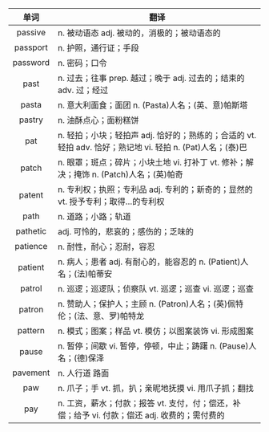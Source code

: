 |单词|翻译  |
|:--:|--| 
|	passive  		|		n. 被动语态 adj. 被动的，消极的；被动语态的	|		
|	passport  		|		n. 护照，通行证；手段	|		
|	password  		|		n. 密码；口令	|		
|	past  		|		n. 过去；往事 prep. 越过；晚于 adj. 过去的；结束的 adv. 过；经过	|		
|	pasta  		|		n. 意大利面食；面团 n. (Pasta)人名；(英、意)帕斯塔	|		
|	pastry  		|		n. 油酥点心；面粉糕饼	|		
|	pat  		|		n. 轻拍；小块；轻拍声 adj. 恰好的；熟练的；合适的 vt. 轻拍 adv. 恰好；熟记地 vi. 轻拍 n. (Pat)人名；(泰)巴	|		
|	patch  		|		n. 眼罩；斑点；碎片；小块土地 vi. 打补丁 vt. 修补；解决；掩饰 n. (Patch)人名；(英)帕奇	|		
|	patent  		|		n. 专利权；执照；专利品 adj. 专利的；新奇的；显然的 vt. 授予专利；取得…的专利权	|		
|	path  		|		n. 道路；小路；轨道	|		
|	pathetic  		|		adj. 可怜的，悲哀的；感伤的；乏味的	|		
|	patience  		|		n. 耐性，耐心；忍耐，容忍	|		
|	patient  		|		n. 病人；患者 adj. 有耐心的，能容忍的 n. (Patient)人名；(法)帕蒂安	|		
|	patrol  		|		n. 巡逻；巡逻队；侦察队 vt. 巡逻；巡查 vi. 巡逻；巡查	|		
|	patron  		|		n. 赞助人；保护人；主顾 n. (Patron)人名；(英)佩特伦；(法、意、罗)帕特龙	|		
|	pattern  		|		n. 模式；图案；样品 vt. 模仿；以图案装饰 vi. 形成图案	|		
|	pause  		|		n. 暂停；间歇 vi. 暂停，停顿，中止；踌躇 n. (Pause)人名；(德)保泽	|		
|	pavement  		|		n. 人行道 路面	|		
|	paw  		|		n. 爪子；手 vt. 抓，扒；亲昵地抚摸 vi. 用爪子抓；翻找	|		
|	pay  		|		n. 工资，薪水；付款；报答 vt. 支付，付；偿还，补偿；给予 vi. 付款；偿还 adj. 收费的；需付费的	|		

